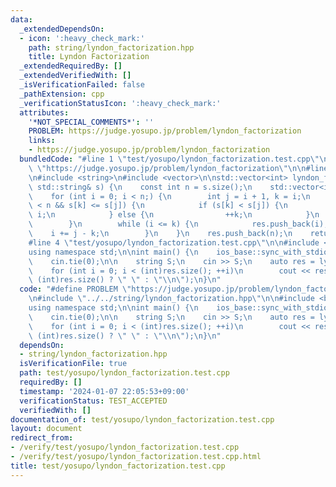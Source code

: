 ```yaml
---
data:
  _extendedDependsOn:
  - icon: ':heavy_check_mark:'
    path: string/lyndon_factorization.hpp
    title: Lyndon Factorization
  _extendedRequiredBy: []
  _extendedVerifiedWith: []
  _isVerificationFailed: false
  _pathExtension: cpp
  _verificationStatusIcon: ':heavy_check_mark:'
  attributes:
    '*NOT_SPECIAL_COMMENTS*': ''
    PROBLEM: https://judge.yosupo.jp/problem/lyndon_factorization
    links:
    - https://judge.yosupo.jp/problem/lyndon_factorization
  bundledCode: "#line 1 \"test/yosupo/lyndon_factorization.test.cpp\"\n#define PROBLEM\
    \ \"https://judge.yosupo.jp/problem/lyndon_factorization\"\n\n#line 2 \"string/lyndon_factorization.hpp\"\
    \n#include <string>\n#include <vector>\n\nstd::vector<int> lyndon_factorization(const\
    \ std::string& s) {\n    const int n = s.size();\n    std::vector<int> res;\n\
    \    for (int i = 0; i < n;) {\n        int j = i + 1, k = i;\n        while (j\
    \ < n && s[k] <= s[j]) {\n            if (s[k] < s[j]) {\n                k =\
    \ i;\n            } else {\n                ++k;\n            }\n            ++j;\n\
    \        }\n        while (i <= k) {\n            res.push_back(i);\n        \
    \    i += j - k;\n        }\n    }\n    res.push_back(n);\n    return res;\n}\n\
    #line 4 \"test/yosupo/lyndon_factorization.test.cpp\"\n\n#include <bits/stdc++.h>\n\
    using namespace std;\n\nint main() {\n    ios_base::sync_with_stdio(false);\n\
    \    cin.tie(0);\n\n    string S;\n    cin >> S;\n    auto res = lyndon_factorization(S);\n\
    \    for (int i = 0; i < (int)res.size(); ++i)\n        cout << res[i] << (i <\
    \ (int)res.size() ? \" \" : \"\\n\");\n}\n"
  code: "#define PROBLEM \"https://judge.yosupo.jp/problem/lyndon_factorization\"\n\
    \n#include \"../../string/lyndon_factorization.hpp\"\n\n#include <bits/stdc++.h>\n\
    using namespace std;\n\nint main() {\n    ios_base::sync_with_stdio(false);\n\
    \    cin.tie(0);\n\n    string S;\n    cin >> S;\n    auto res = lyndon_factorization(S);\n\
    \    for (int i = 0; i < (int)res.size(); ++i)\n        cout << res[i] << (i <\
    \ (int)res.size() ? \" \" : \"\\n\");\n}\n"
  dependsOn:
  - string/lyndon_factorization.hpp
  isVerificationFile: true
  path: test/yosupo/lyndon_factorization.test.cpp
  requiredBy: []
  timestamp: '2024-01-07 22:05:53+09:00'
  verificationStatus: TEST_ACCEPTED
  verifiedWith: []
documentation_of: test/yosupo/lyndon_factorization.test.cpp
layout: document
redirect_from:
- /verify/test/yosupo/lyndon_factorization.test.cpp
- /verify/test/yosupo/lyndon_factorization.test.cpp.html
title: test/yosupo/lyndon_factorization.test.cpp
---
```

